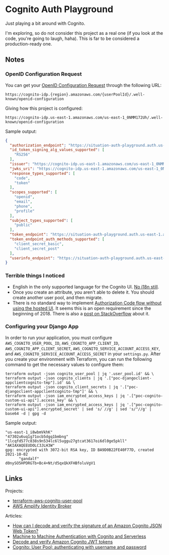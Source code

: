 # Cognito Auth Playground

Just playing a bit around with Cognito.

I'm exploring, so do not consider this project as a real one (if you look at the code, you're going to laugh, haha).
This is far to be considered a production-ready one.

## Notes

### OpenID Configuration Request

You can get your [OpenID Configuration Request](https://openid.net/specs/openid-connect-discovery-1_0.html#ProviderConfigurationRequest)
through the following URL:

    https://cognito-idp.{region}.amazonaws.com/{userPoolId}/.well-known/openid-configuration

Giving how this project is configured:

    https://cognito-idp.us-east-1.amazonaws.com/us-east-1_0NMM172Uh/.well-known/openid-configuration

Sample output:

```json
{
  "authorization_endpoint": "https://situation-auth-playground.auth.us-east-1.amazoncognito.com/oauth2/authorize",
  "id_token_signing_alg_values_supported": [
    "RS256"
  ],
  "issuer": "https://cognito-idp.us-east-1.amazonaws.com/us-east-1_0NMM172Uh",
  "jwks_uri": "https://cognito-idp.us-east-1.amazonaws.com/us-east-1_0NMM172Uh/.well-known/jwks.json",
  "response_types_supported": [
    "code",
    "token"
  ],
  "scopes_supported": [
    "openid",
    "email",
    "phone",
    "profile"
  ],
  "subject_types_supported": [
    "public"
  ],
  "token_endpoint": "https://situation-auth-playground.auth.us-east-1.amazoncognito.com/oauth2/token",
  "token_endpoint_auth_methods_supported": [
    "client_secret_basic",
    "client_secret_post"
  ],
  "userinfo_endpoint": "https://situation-auth-playground.auth.us-east-1.amazoncognito.com/oauth2/userInfo"
}
```

### Terrible things I noticed

- English in the only supported language for the Cognito UI. [No i18n still](https://forums.aws.amazon.com/thread.jspa?threadID=301920&start=25&tstart=0). 
- Once you create an attribute, you aren't able to delete it. You should create another user pool, and then migrate.
- There is no standard way to implement [Authorization Code flow without using the hosted UI](https://forums.aws.amazon.com/thread.jspa?messageID=832982#832982). It seems this is an open requirement since the beginning of 2018. There is also a [post on StackOverflow](https://stackoverflow.com/questions/59760537/aws-cognito-authorization-code-grant-flow-without-using-the-hosted-ui-in-2020) about it.

### Configuring your Django App

In order to run your application, you must configure `AWS_COGNITO_USER_POOL_ID`, `AWS_COGNITO_APP_CLIENT_ID`, `AWS_COGNITO_APP_CLIENT_SECRET`, `AWS_COGNITO_SERVICE_ACCOUNT_ACCESS_KEY`, and `AWS_COGNITO_SERVICE_ACCOUNT_ACCESS_SECRET` in your `settings.py`. After you create your environment with Terraform, you can run the following command to get the necessary values to configure them:

```shell
terraform output -json cognito_user_pool | jq '.user_pool.id' && \
terraform output -json cognito_clients | jq '.["poc-djangoclient-appclientcognito-tmp"].id' && \
terraform output -json cognito_client_secrets | jq '.["poc-djangoclient-appclientcognito-tmp"]' && \
terraform output -json iam_encrypted_access_keys | jq '.["poc-cognito-custom-ui-api"].access_key' && \
terraform output -json iam_encrypted_access_keys | jq '.["poc-cognito-custom-ui-api"].encrypted_secret' | sed 's/ //g' | sed 's/"//g' | base64 -d | gpg -d
```

Sample output:

```
"us-east-1_i8wbmVkhK"
"47302u6uq1g71ocb5dgq1bmbng"
"1lcqfd577c838s9n534lc6l5uggu27gtcat3617oi6dl0ge5pkll"
"AKIAXAQEEUDOLC3JLH3W"
gpg: encrypted with 3072-bit RSA key, ID BA9D0B22FE40F77D, created 2021-10-02
      "gandalf"
d0nySO5HPDRGTb+Bc4+Nt/d5qxQkXFHBfoluVgV1
```

## Links

Projects:

- [terraform-aws-cognito-user-pool](https://github.com/mineiros-io/terraform-aws-cognito-user-pool)
- [AWS Amplify Identity Broker](https://github.com/awslabs/aws-amplify-identity-broker)

Articles:

- [How can I decode and verify the signature of an Amazon Cognito JSON Web Token?](https://aws.amazon.com/premiumsupport/knowledge-center/decode-verify-cognito-json-token/)
- [Machine to Machine Authentication with Cognito and Serverless](https://aws-blog.de/2020/01/machine-to-machine-authentication-with-cognito-and-serverless.html)
- [Decode and verify Amazon Cognito JWT tokens](https://github.com/awslabs/aws-support-tools/blob/f8aba4d90a14301c639859877b85e6335d51dbad/Cognito/decode-verify-jwt/README.md)
- [Cognito: User Pool; authenticating with username and password](https://cloudbyexample.io/part-2-aws-cognito-user-pool-authenticating-with-username-and-password/)
